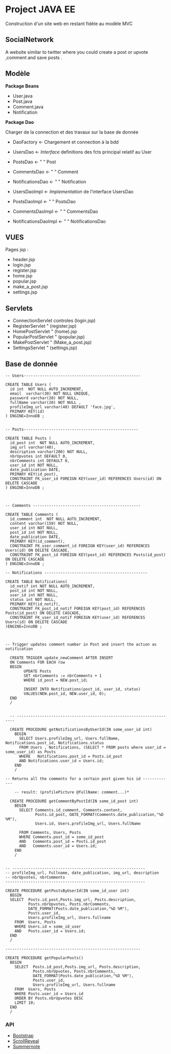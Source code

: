 # Project JAVA EE

Construction d'un site web en restant fidèle au modèle MVC

## SocialNetwork

A website similar to twitter where you could create a post or upvote ,comment and save posts .

## Modèle

**Package Beans**

- User.java        
- Post.java        
- Comment.java     
- Notification

**Package Dao**

Charger de la connection et des travaux sur la base de donnée

- DaoFactory <- Chargement et connection à la bdd

- UsersDao    <- *Interface* definitions des fcts principal relatif au User
- PostsDao    <-  " "                                                Post
- CommentsDao <-  " "                                                Comment
- NotificationsDao <- " "                                            Notification

- UsersDaoImpl    <- *Implementation* de l'interface UsersDao
- PostsDaoImpl    <-    " "                          PostsDao
- CommentsDaoImpl <-    " "                          CommentsDao
- NotificationsDaoImpl <- " "                        NotificationsDao    


## VUES

Pages jsp :
- header.jsp          
- login.jsp           
- register.jsp        
- home.jsp            
- popular.jsp         
- make_a_post.jsp     
- settings.jsp        

## Servlets

- ConnectionServlet controles  (login.jsp)    
- RegisterServlet       "     (register.jsp)
- HomePostServlet       "     (home).jsp     
- PopularPostServlet    "     (popular.jsp)  
- MakePostServlet       "     (Make_a_post.jsp)
- SettingsServlet       "     (settings.jsp)  


## Base de donnée


```
-- Users---------------------------------------------------

CREATE TABLE Users (
  id int  NOT NULL AUTO_INCREMENT,
  email  varchar(30) NOT NULL UNIQUE,
  password varchar(20) NOT NULL,
  fullName varchar(20) NOT NULL ,
  profileImg_url varchar(40) DEFAULT 'face.jpg',
  PRIMARY KEY(id)
) ENGINE=InnoDB ;


-- Posts--------------------------------------------------

CREATE TABLE Posts (
  id_post int  NOT NULL AUTO_INCREMENT,
  img_url varchar(40),
  description varchar(200) NOT NULL,
  nbrUpvotes int DEFAULT 0,
  nbrComments int DEFAULT 0,
  user_id int NOT NULL,
  date_publication DATE,
  PRIMARY KEY(id_post),
  CONSTRAINT FK_user_id FOREIGN KEY(user_id) REFERENCES Users(id) ON DELETE CASCADE
) ENGINE=InnoDB ;



-- Comments -----------------------------------------------

CREATE TABLE Comments (
  id_comment int  NOT NULL AUTO_INCREMENT,
  content varchar(150) NOT NULL,
  user_id int NOT NULL,
  post_id int NOT NULL,
  date_publication DATE,
  PRIMARY KEY(id_comment),
  CONSTRAINT FK_user_comment_id FOREIGN KEY(user_id) REFERENCES Users(id) ON DELETE CASCADE,
  CONSTRAINT FK_post_id FOREIGN KEY(post_id) REFERENCES Posts(id_post) ON DELETE CASCADE
) ENGINE=InnoDB ;

-- Notifications ---------------------------------------------

CREATE TABLE Notifications(
  id_notif int NOT NULL AUTO_INCREMENT,
  post_id int NOT NULL,
  user_id int NOT NULL,
  status int NOT NULL,
  PRIMARY KEY(id_notif),
  CONSTRAINT FK_post_id_notif FOREIGN KEY(post_id) REFERENCES Posts(id_post) ON DELETE CASCADE,
  CONSTRAINT FK_user_id_notif FOREIGN KEY(user_id) REFERENCES Users(id) ON DELETE CASCADE
)ENGINE=InnoDB ;



-- Trigger updates comment number in Post and insert the action as notification

  CREATE TRIGGER update_newComment AFTER INSERT
  ON Comments FOR EACH row
  BEGIN
        UPDATE Posts
        SET nbrComments := nbrComments + 1
        WHERE id_post = NEW.post_id;

        INSERT INTO Notifications(post_id, user_id, status)
        VALUES(NEW.post_id, NEW.user_id, 0);
  END
  /


  -- ---------------------------------------------------------------------

  CREATE PROCEDURE getNotificationsByUserId(IN some_user_id int)
    BEGIN
      SELECT Users.profileImg_url, Users.fullName, Notifications.post_id, Notifications.status
      FROM Users , Notifications, (SELECT * FROM posts where user_id = some_user_id) as Posts
      WHERE   Notifications.post_id = Posts.id_post
      AND Notifications.user_id = Users.id;
    END
    /

-- Returns all the comments for a certain post given his id -------------

    -- result: (profilePicture @fullName: comment...)*

  CREATE PROCEDURE getCommentByPostId(IN some_id_post int)
    BEGIN
      SELECT Comments.id_comment, Comments.content,
             Posts.id_post, DATE_FORMAT(Comments.date_publication,"%D %M"),
             Users.id, Users.profileImg_url, Users.fullName

      FROM Comments, Users, Posts
      WHERE Comments.post_id = some_id_post
      AND   Comments.post_id = Posts.id_post
      AND   Comments.user_id = Users.id;
    END
    /


-- ----------------------------------------------------------
-- profileImg_url, Fullname, date_publication, img_url, description
-- nbrUpvotes, nbrComments
-------------------------------------------------------------

CREATE PROCEDURE getPostsByUserId(IN some_id_user int)
  BEGIN
  SELECT  Posts.id_post,Posts.img_url, Posts.description,
          Posts.nbrUpvotes, Posts.nbrComments,
          DATE_FORMAT(Posts.date_publication,"%D %M"),
          Posts.user_id,
          Users.profileImg_url, Users.fullname
    FROM  Users, Posts
    WHERE Users.id = some_id_user
    AND   Posts.user_id = Users.id;
  END
  /

-----------------------------------------------------------

CREATE PROCEDURE getPopularPosts()
  BEGIN
    SELECT  Posts.id_post,Posts.img_url, Posts.description,
            Posts.nbrUpvotes, Posts.nbrComments,
            DATE_FORMAT(Posts.date_publication,"%D %M"),
            Posts.user_id,
            Users.profileImg_url, Users.fullname
    FROM  Users, Posts
    WHERE Posts.user_id = Users.id
    ORDER BY Posts.nbrUpvotes DESC
    LIMIT 10;
  END
  /

```

### API

* [Bootstrap](https://getbootstrap.com/)
* [ScrollReveal](https://scrollrevealjs.org/)
* [Summernote](https://summernote.org/)

